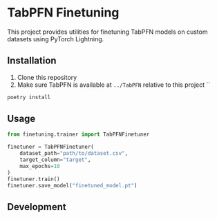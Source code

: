 # TabPFN Finetuning

This project provides utilities for finetuning TabPFN models on custom datasets using PyTorch Lightning.

## Installation

1. Clone this repository
2. Make sure TabPFN is available at `../TabPFN` relative to this project
``
```bash
poetry install
```

## Usage

```python
from finetuning.trainer import TabPFNFinetuner

finetuner = TabPFNFinetuner(
    dataset_path="path/to/dataset.csv",
    target_column="target",
    max_epochs=10
)
finetuner.train()
finetuner.save_model("finetuned_model.pt")
```

## Development
